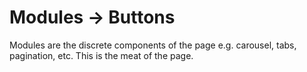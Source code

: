 ﻿# Modules -> Buttons

Modules are the discrete components of the page e.g. carousel, tabs, pagination, etc. This is the meat of the page.